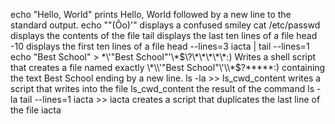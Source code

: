echo "Hello, World" prints Hello, World followed by a new line to the standard output.
echo "\"(Ôo)'" displays a confused smiley
cat /etc/passwd displays the contents of the file
tail displays the last ten lines of a file
head -10 displays the first ten lines of a file
head --lines=3 iacta | tail --lines=1
echo "Best School" > \*\\'"Best School"\'\\*$\?\*\*\*\*\*:) Writes a shell script that creates a file named exactly \*\\'"Best School"\'\\*$\?\*\*\*\*\*:) containing the text Best School ending by a new line.
ls -la >> ls_cwd_content writes  a script that writes into the file ls_cwd_content the result of the command ls -la
tail --lines=1 iacta >> iacta creates a script that duplicates the last line of the file iacta
